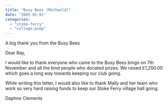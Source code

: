 ```yaml
---
title: "Busy Bees (Methwold)"
date: "2005-01-01"
categories: 
  - "stoke-ferry"
  - "village-pump"
---
```


A big thank you from the Busy Bees

Dear Ray,

I would like to thank everyone who came to the Busy Bees bingo on 7th November and all the kind people who donated prizes. We raised £1,250.00 which goes a long way towards keeping our club going.

While writing this letter, I would also like to thank Mally and her team who work so very hard raising funds to keep our Stoke Ferry village hall going.

Daphne Clements
